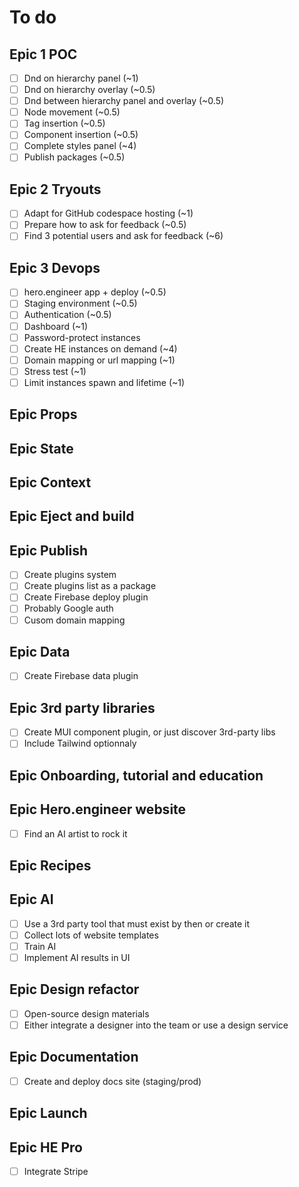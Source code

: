 # To do

## Epic 1 POC

- [ ] Dnd on hierarchy panel (~1)
- [ ] Dnd on hierarchy overlay (~0.5)
- [ ] Dnd between hierarchy panel and overlay (~0.5)
- [ ] Node movement (~0.5)
- [ ] Tag insertion (~0.5)
- [ ] Component insertion (~0.5)
- [ ] Complete styles panel (~4)
- [ ] Publish packages (~0.5)

## Epic 2 Tryouts

- [ ] Adapt for GitHub codespace hosting (~1)
- [ ] Prepare how to ask for feedback (~0.5)
- [ ] Find 3 potential users and ask for feedback (~6)

## Epic 3 Devops

- [ ] hero.engineer app + deploy (~0.5)
- [ ] Staging environment (~0.5)
- [ ] Authentication (~0.5)
- [ ] Dashboard (~1)
- [ ] Password-protect instances
- [ ] Create HE instances on demand (~4)
- [ ] Domain mapping or url mapping (~1)
- [ ] Stress test (~1)
- [ ] Limit instances spawn and lifetime (~1)

## Epic Props

## Epic State

## Epic Context

## Epic Eject and build

## Epic Publish

- [ ] Create plugins system
- [ ] Create plugins list as a package
- [ ] Create Firebase deploy plugin
- [ ] Probably Google auth
- [ ] Cusom domain mapping

## Epic Data

- [ ] Create Firebase data plugin

## Epic 3rd party libraries

- [ ] Create MUI component plugin, or just discover 3rd-party libs
- [ ] Include Tailwind optionnaly

## Epic Onboarding, tutorial and education

## Epic Hero.engineer website

- [ ] Find an AI artist to rock it

## Epic Recipes

## Epic AI

- [ ] Use a 3rd party tool that must exist by then or create it
- [ ] Collect lots of website templates
- [ ] Train AI
- [ ] Implement AI results in UI

## Epic Design refactor

- [ ] Open-source design materials
- [ ] Either integrate a designer into the team or use a design service

## Epic Documentation

- [ ] Create and deploy docs site (staging/prod)

## Epic Launch

## Epic HE Pro

-  [ ] Integrate Stripe
